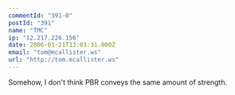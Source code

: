 ```yaml
---
commentId: "391-0"
postId: "391"
name: "TMC"
ip: "12.217.226.156"
date: 2006-01-21T13:03:31.000Z
email: "tom@mcallister.ws"
url: "http://tom.mcallister.ws"
---
```

<p>Somehow, I don't think PBR conveys the same amount of strength.</p>